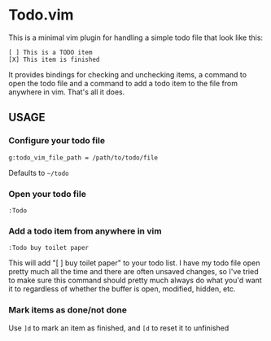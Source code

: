 # Todo.vim

This is a minimal vim plugin for handling a simple todo file that look like this:

    [ ] This is a TODO item
    [X] This item is finished

It provides bindings for checking and unchecking items, a command to open the todo file and a
command to add a todo item to the file from anywhere in vim. That's all it does.

## USAGE

### Configure your todo file

    g:todo_vim_file_path = /path/to/todo/file

Defaults to `~/todo`

### Open your todo file

    :Todo

### Add a todo item from anywhere in vim

    :Todo buy toilet paper

This will add "[ ] buy toilet paper" to your todo list. I have my todo file open pretty much all the
time and there are often unsaved changes, so I've tried to make sure this command should pretty much
always do what you'd want it to regardless of whether the buffer is open, modified, hidden, etc.

### Mark items as done/not done

Use `]d` to mark an item as finished, and `[d` to reset it to unfinished

